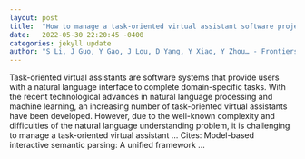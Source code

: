 ```yaml
---
layout: post
title:  "How to manage a task-oriented virtual assistant software project: an experience report"
date:   2022-05-30 22:20:45 -0400
categories: jekyll update
author: "S Li, J Guo, Y Gao, J Lou, D Yang, Y Xiao, Y Zhou… - Frontiers of Information …, 2022"
---
```

Task-oriented virtual assistants are software systems that provide users with a natural language interface to complete domain-specific tasks. With the recent technological advances in natural language processing and machine learning, an increasing number of task-oriented virtual assistants have been developed. However, due to the well-known complexity and difficulties of the natural language understanding problem, it is challenging to manage a task-oriented virtual assistant … Cites: ‪Model-based interactive semantic parsing: A unified framework …‬
